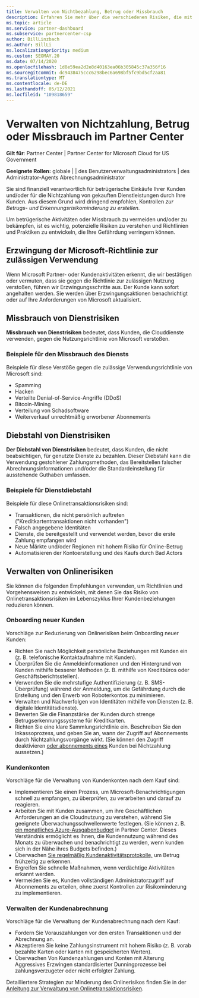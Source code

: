 ```yaml
---
title: Verwalten von Nichtbezahlung, Betrug oder Missbrauch
description: Erfahren Sie mehr über die verschiedenen Risiken, die mit Onlinetransaktionen verbunden sind, und die bewährten Methoden zum Verwalten und Mindern dieser Risiken in Partner Center.
ms.topic: article
ms.service: partner-dashboard
ms.subservice: partnercenter-csp
author: BillLinzbach
ms.author: BillLi
ms.localizationpriority: medium
ms.custom: SEOMAY.20
ms.date: 07/14/2020
ms.openlocfilehash: 1d8e59ea2d2e8d40163ea06b305845c37a356f16
ms.sourcegitcommit: dc9438475ccc6298bec6a698bf5fc9bd5cf2aa81
ms.translationtype: MT
ms.contentlocale: de-DE
ms.lasthandoff: 05/12/2021
ms.locfileid: "109818659"
---
```

# <a name="managing-non-payment-fraud-or-misuse-in-partner-center"></a>Verwalten von Nichtzahlung, Betrug oder Missbrauch im Partner Center

**Gilt für**: Partner Center | Partner Center for Microsoft Cloud for US Government

**Geeignete Rollen:** globale | | des Benutzerverwaltungsadministrators | des Administrator-Agents Abrechnungsadministrator

Sie sind finanziell verantwortlich für betrügerische Einkäufe Ihrer Kunden und/oder für die Nichtzahlung von gekauften Dienstleistungen durch Ihre Kunden. Aus diesem Grund wird dringend empfohlen, Kontrollen *zur Betrugs- und Erkennungsrisikominderung zu erstellen.*

Um betrügerische Aktivitäten oder Missbrauch zu vermeiden und/oder zu bekämpfen, ist es wichtig, potenzielle Risiken zu verstehen und Richtlinien und Praktiken zu entwickeln, die Ihre Gefährdung verringern können.

## <a name="enforcement-of-microsoft-acceptable-use-policy"></a>Erzwingung der Microsoft-Richtlinie zur zulässigen Verwendung

Wenn Microsoft Partner- oder Kundenaktivitäten erkennt, die wir bestätigen oder vermuten, dass sie gegen die Richtlinie zur zulässigen Nutzung verstoßen, führen wir Erzwingungsschritte aus. Der Kunde kann sofort angehalten werden. Sie werden über Erzwingungsaktionen benachrichtigt oder auf Ihre Anforderungen von Microsoft aktualisiert.

## <a name="abuse-of-service-risks"></a>Missbrauch von Dienstrisiken

**Missbrauch von Dienstrisiken** bedeutet, dass Kunden, die Clouddienste verwenden, gegen die Nutzungsrichtlinie von Microsoft verstoßen.

### <a name="examples-of-abuse-of-service"></a>Beispiele für den Missbrauch des Diensts

Beispiele für diese Verstöße gegen die zulässige Verwendungsrichtlinie von Microsoft sind:

- Spamming
- Hacken
- Verteilte Denial-of-Service-Angriffe (DDoS)
- Bitcoin-Mining
- Verteilung von Schadsoftware
- Weiterverkauf unrechtmäßig erworbener Abonnements

## <a name="theft-of-service-risks"></a>Diebstahl von Dienstrisiken

**Der Diebstahl von Dienstrisiken** bedeutet, dass Kunden, die nicht beabsichtigen, für genutzte Dienste zu bezahlen. Dieser Diebstahl kann die Verwendung gestohlener Zahlungsmethoden, das Bereitstellen falscher Abrechnungsinformationen und/oder die Standardeinstellung für ausstehende Guthaben umfassen.

### <a name="examples-of-service-theft"></a>Beispiele für Dienstdiebstahl

Beispiele für diese Onlinetransaktionsrisiken sind:

- Transaktionen, die nicht persönlich auftreten ("Kreditkartentransaktionen nicht vorhanden")
- Falsch angegebene Identitäten
- Dienste, die bereitgestellt und verwendet werden, bevor die erste Zahlung empfangen wird
- Neue Märkte und/oder Regionen mit hohem Risiko für Online-Betrug
- Automatisieren der Kontoerstellung und des Kaufs durch Bad Actors

## <a name="managing-online-risk"></a>Verwalten von Onlinerisiken

Sie können die folgenden Empfehlungen verwenden, um Richtlinien und Vorgehensweisen zu entwickeln, mit denen Sie das Risiko von Onlinetransaktionsrisiken im Lebenszyklus Ihrer Kundenbeziehungen reduzieren können.

### <a name="onboarding-new-customers"></a>Onboarding neuer Kunden

Vorschläge zur Reduzierung von Onlinerisiken beim Onboarding neuer Kunden:

- Richten Sie nach Möglichkeit persönliche Beziehungen mit Kunden ein (z. B. telefonische Kontaktaufnahme mit Kunden).
- Überprüfen Sie die Anmeldeinformationen und den Hintergrund von Kunden mithilfe besserer Methoden (z. B. mithilfe von Kreditbüros oder Geschäftsberichtsstellen).
- Verwenden Sie die mehrstufige Authentifizierung (z. B. SMS-Überprüfung) während der Anmeldung, um die Gefährdung durch die Erstellung und den Erwerb von Roboterkontos zu minimieren.
- Verwalten und Nachverfolgen von Identitäten mithilfe von Diensten (z. B. digitale Identitätsdienste).
- Bewerten Sie die Finanzstärke der Kunden durch strenge Betrugserkennungssysteme für Kreditkarten.
- Richten Sie eine klare Sammlungsrichtlinie ein. Beschreiben Sie den Inkassoprozess, und geben Sie an, wann der Zugriff auf Abonnements durch Nichtzahlungsvorgänge wirkt. (Sie können den Zugriff deaktivieren [oder abonnements eines](create-a-new-subscription.md#suspend-a-subscription) Kunden bei Nichtzahlung aussetzen.)

### <a name="managing-customer-accounts"></a>Kundenkonten

Vorschläge für die Verwaltung von Kundenkonten nach dem Kauf sind:

- Implementieren Sie einen Prozess, um Microsoft-Benachrichtigungen schnell zu empfangen, zu überprüfen, zu verarbeiten und darauf zu reagieren.
- Arbeiten Sie mit Kunden zusammen, um ihre Geschäftlichen Anforderungen an die Cloudnutzung zu verstehen, während Sie geeignete Überwachungsschwellenwerte festlegen. (Sie können z. B. [ein monatliches Azure-Ausgabenbudget](set-an-azure-spending-budget-for-your-customers.md) in Partner Center. Dieses Verständnis ermöglicht es Ihnen, die Kundennutzung während des Monats zu überwachen und benachrichtigt zu werden, wenn kunden sich in der Nähe ihres Budgets befinden.)
- Überwachen [Sie regelmäßig Kundenaktivitätsprotokolle,](activity-logs.md) um Betrug frühzeitig zu erkennen.
- Ergreifen Sie schnelle Maßnahmen, wenn verdächtige Aktivitäten erkannt werden.
- Vermeiden Sie es, Kunden vollständigen Administratorzugriff auf Abonnements zu erteilen, ohne zuerst Kontrollen zur Risikominderung zu implementieren.

### <a name="managing-customer-billing"></a>Verwalten der Kundenabrechnung

Vorschläge für die Verwaltung der Kundenabrechnung nach dem Kauf:

- Fordern Sie Vorauszahlungen vor den ersten Transaktionen und der Abrechnung an.
- Akzeptieren Sie keine Zahlungsinstrument mit hohem Risiko (z. B. vorab bezahlte Karten oder karten mit gespeicherten Werten).
- Überwachen Von Kundenzahlungen und Konten mit Alterung Aggressives Erzwingen standardisierter Dunningprozesse bei zahlungsverzugeter oder nicht erfolgter Zahlung.

Detailliertere Strategien zur Minderung des Onlinerisikos finden Sie in der [Anleitung zur Verwaltung von Onlinetransaktionsrisiken](https://query.prod.cms.rt.microsoft.com/cms/api/am/binary/RE4Bhtt).
